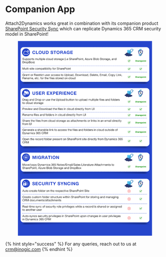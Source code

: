 # Companion App

Attach2Dynamics works great in combination with its companion product [SharePoint Security Sync](https://www.inogic.com/product/productivity-apps/dynamics-365-crm-sharepoint-security-metadata-sync) which can replicate Dynamics 365 CRM security model in SharePoint!

<figure><img src="../.gitbook/assets/Attach2Dynamics and SharePoint Security Sync Comparison.png" alt=""><figcaption></figcaption></figure>

{% hint style="success" %}
For any queries, reach out to us at [crm@inogic.com](mailto:crm@inogic.com)
{% endhint %}

